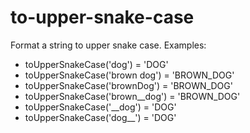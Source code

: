 # to-upper-snake-case
Format a string to upper snake case.
Examples:
- toUpperSnakeCase('dog') = 'DOG'
- toUpperSnakeCase('brown dog') = 'BROWN_DOG'
- toUpperSnakeCase('brownDog') = 'BROWN_DOG'
- toUpperSnakeCase('brown__dog') = 'BROWN_DOG'
- toUpperSnakeCase('__dog') = 'DOG'
- toUpperSnakeCase('dog__') = 'DOG'
